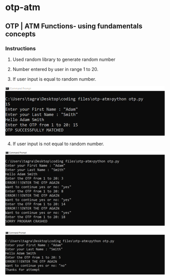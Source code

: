 # otp-atm
## OTP | ATM Functions- using fundamentals concepts

### Instructions

1. Used random library to generate random number

2. Number entered by user in range 1 to 20.

3. If user input is equal to random number.

![Image of otp](./otp2.png)

4. If user input is not equal to random number.

![Image of otp](./otp.png)

![Image of otp](./otp1.png)

